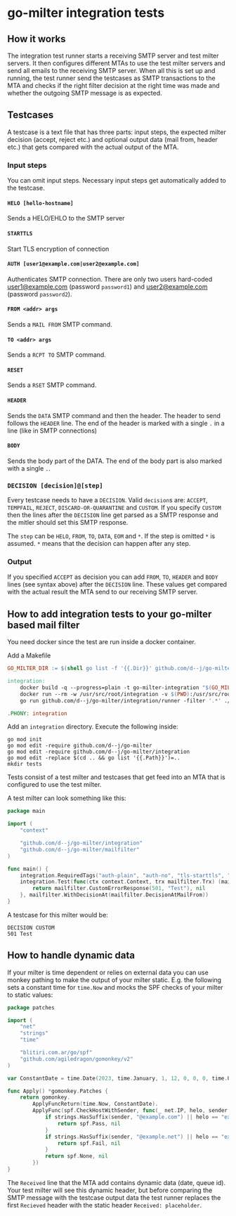 # go-milter integration tests

## How it works

The integration test runner starts a receiving SMTP server and test milter servers. It then configures different MTAs to
use the test milter servers and send all emails to the receiving SMTP server. When all this is set up and running,
the test runner send the testcases as SMTP transactions to the MTA and checks if the right filter decision at the right
time was made and whether the outgoing SMTP message is as expected.

## Testcases

A testcase is a text file that has three parts: input steps, the expected milter decision (accept, reject etc.) and
optional output data (mail from, header etc.) that gets compared with the actual output of the MTA.

### Input steps

You can omit input steps. Necessary input steps get automatically added to the testcase.

#### `HELO [hello-hostname]`

Sends a HELO/EHLO to the SMTP server

#### `STARTTLS`

Start TLS encryption of connection

#### `AUTH [user1@example.com|user2@example.com]`

Authenticates SMTP connection. There are only two users hard-coded user1@example.com (password `password1`) and user2@example.com (password `password2`).

#### `FROM <addr> args`

Sends a `MAIL FROM` SMTP command.

#### `TO <addr> args`

Sends a `RCPT TO` SMTP command.

#### `RESET`

Sends a `RSET` SMTP command.

#### `HEADER`

Sends the `DATA` SMTP command and then the header. The header to send follows the `HEADER` line. The end of
the header is marked with a single `.` in a line (like in SMTP connections)

#### `BODY`

Sends the body part of the DATA. The end of the body part is also marked with a single `.`.

### `DECISION [decision]@[step]`

Every testcase needs to have a `DECISION`. Valid `decision`s are: `ACCEPT`, `TEMPFAIL`, `REJECT`, `DISCARD-OR-QUARANTINE` and `CUSTOM`.
If you specify `CUSTOM` then the lines after the `DECISION` line get parsed as a SMTP response and the mitler should 
set this SMTP response.

The `step` can be `HELO`, `FROM`, `TO`, `DATA`, `EOM` and `*`. If the step is omitted `*` is assumed.
`*` means that the decision can happen after any step.

### Output

If you specified `ACCEPT` as decision you can add `FROM`, `TO`, `HEADER` and `BODY` lines (see syntax above) after the `DECISION` line.
These values get compared with the actual result the MTA send to our receiving SMTP server.

## How to add integration tests to your go-milter based mail filter

You need docker since the test are run inside a docker container.

Add a Makefile
```makefile
GO_MILTER_DIR := $(shell go list -f '{{.Dir}}' github.com/d--j/go-milter)

integration:
	docker build -q --progress=plain -t go-milter-integration "$(GO_MILTER_DIR)/integration/docker" && \
	docker run --rm -w /usr/src/root/integration -v $(PWD):/usr/src/root go-milter-integration \
	go run github.com/d--j/go-milter/integration/runner -filter '.*' ./tests

.PHONY: integration
```

Add an `integration` directory. Execute the following inside:
```shell
go mod init
go mod edit -require github.com/d--j/go-milter
go mod edit -require github.com/d--j/go-milter/integration
go mod edit -replace $(cd .. && go list '{{.Path}}')=..
mkdir tests
```

Tests consist of a test milter and testcases that get feed into an MTA that is configured to use the test milter.

A test milter can look something like this:

```go
package main

import (
	"context"

	"github.com/d--j/go-milter/integration"
	"github.com/d--j/go-milter/mailfilter"
)

func main() {
	integration.RequiredTags("auth-plain", "auth-no", "tls-starttls", "tls-no")
	integration.Test(func(ctx context.Context, trx mailfilter.Trx) (mailfilter.Decision, error) {
		return mailfilter.CustomErrorResponse(501, "Test"), nil
	}, mailfilter.WithDecisionAt(mailfilter.DecisionAtMailFrom))
}
```

A testcase for this milter would be:
```
DECISION CUSTOM
501 Test
```

## How to handle dynamic data

If your milter is time dependent or relies on external data you can use monkey pathing to make the output of your milter
static. E.g. the following sets a constant time for `time.Now` and mocks the SPF checks of your milter to static values:

```go
package patches

import (
	"net"
	"strings"
	"time"

	"blitiri.com.ar/go/spf"
	"github.com/agiledragon/gomonkey/v2"
)

var ConstantDate = time.Date(2023, time.January, 1, 12, 0, 0, 0, time.UTC)

func Apply() *gomonkey.Patches {
	return gomonkey.
		ApplyFuncReturn(time.Now, ConstantDate).
		ApplyFunc(spf.CheckHostWithSender, func(_ net.IP, helo, sender string, _ ...spf.Option) (spf.Result, error) {
			if strings.HasSuffix(sender, "@example.com") || helo == "example.com" {
				return spf.Pass, nil
			}
			if strings.HasSuffix(sender, "@example.net") || helo == "example.net" {
				return spf.Fail, nil
			}
			return spf.None, nil
		})
}
```

The `Received` line that the MTA add contains dynamic data (date, queue id). Your test milter will see this dynamic header,
but before comparing the SMTP message with the testcase output data the test runner replaces the first 
`Recieved` header with the static header `Received: placeholder`.
